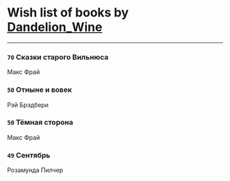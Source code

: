 # Wish list of books by [Dandelion_Wine](http://vk.com/id58602788)
---

### `70` Сказки старого Вильнюса
Макс Фрай

### `50` Отныне и вовек
Рэй Брэдбери

### `50` Тёмная сторона
Макс Фрай

### `49` Сентябрь
Розамунда Пилчер

